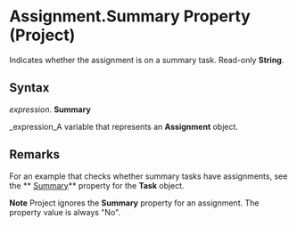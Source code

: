 
# Assignment.Summary Property (Project)

Indicates whether the assignment is on a summary task. Read-only  **String**.


## Syntax

 _expression_. **Summary**

 _expression_A variable that represents an  **Assignment** object.


## Remarks

For an example that checks whether summary tasks have assignments, see the  ** [Summary](252591e8-da5c-1b5e-a195-09deb44754af.md)** property for the **Task** object.


 **Note**  Project ignores the  **Summary** property for an assignment. The property value is always "No".

